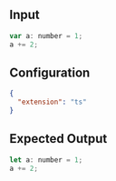 
## Input
```javascript input
var a: number = 1;
a += 2;
```

## Configuration
```json configuration
{
  "extension": "ts"
}
```

## Expected Output
```javascript expected output
let a: number = 1;
a += 2;
```

